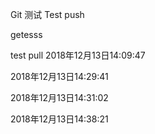 Git 测试
Test push

getesss

test pull
2018年12月13日14:09:47

2018年12月13日14:29:41

2018年12月13日14:31:02

2018年12月13日14:38:21